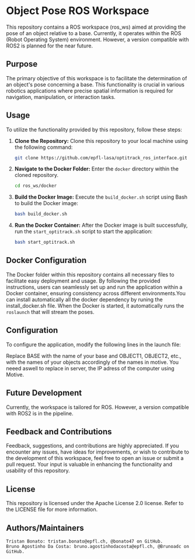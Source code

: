 # Object Pose ROS Workspace
This repository contains a ROS workspace (ros_ws) aimed at providing the pose of an object relative to a base. Currently, it operates within the ROS (Robot Operating System) environment. However, a version compatible with ROS2 is planned for the near future.

## Purpose
The primary objective of this workspace is to facilitate the determination of an object's pose concerning a base. This functionality is crucial in various robotics applications where precise spatial information is required for navigation, manipulation, or interaction tasks.

## Usage
To utilize the functionality provided by this repository, follow these steps:

1. **Clone the Repository:** Clone this repository to your local machine using the following command:
    ```bash
    git clone https://github.com/epfl-lasa/optitrack_ros_interface.git
    ```

2. **Navigate to the Docker Folder:** Enter the `docker` directory within the cloned repository.
    ```bash
    cd ros_ws/docker
    ```

3. **Build the Docker Image:** Execute the `build_docker.sh` script using Bash to build the Docker image:
    ```bash
    bash build_docker.sh
    ```

4. **Run the Docker Container:** After the Docker image is built successfully, run the `start_optitrack.sh` script to start the application:
    ```bash
    bash start_optitrack.sh
    ```

## Docker Configuration
The Docker folder within this repository contains all necessary files to facilitate easy deployment and usage. By following the provided instructions, users can seamlessly set up and run the application within a Docker container, ensuring consistency across different environments.You can install automatically all the docker dependency by runing the install_docker.sh file. When the Docker is started, it automatically runs the `roslaunch` that will stream the poses.

## Configuration
To configure the application, modify the following lines in the launch file:

<arg name="server" default="IP"/>
<arg name="list_object" default="['/vrpn_client_node/OBJECT1/pose','/vrpn_client_node/OBJECT2/pose',]"/>

<arg name="name_base_optitrack" default="base"/>
<arg name="name_base" default="/vrpn_client_node/BASE/pose"/>

Replace BASE with the name of your base and OBJECT1, OBJECT2, etc., with the names of your objects accordingly of the names in motive.
You neeed aswell to replace in server, the IP adress of the computer using Motive.
## Future Development

Currently, the workspace is tailored for ROS. However, a version compatible with ROS2 is in the pipeline.
## Feedback and Contributions

Feedback, suggestions, and contributions are highly appreciated. If you encounter any issues, have ideas for improvements, or wish to contribute to the development of this workspace, feel free to open an issue or submit a pull request. Your input is valuable in enhancing the functionality and usability of this repository.
## License

This repository is licensed under the Apache License 2.0 license. Refer to the LICENSE file for more information.
## Authors/Maintainers

    Tristan Bonato: tristan.bonato@epfl.ch, @bonato47 on GitHub.
    Bruno Agostinho Da Costa: bruno.agostinhodacosta@epfl.ch, @Brunoadc on GitHub.


